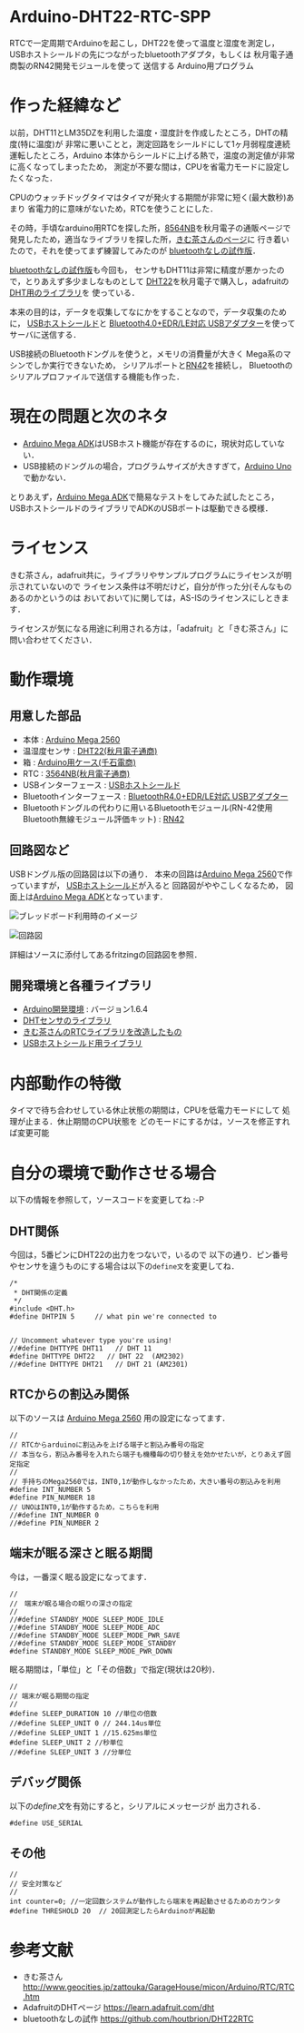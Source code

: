 # Arduino-DHT22-RTC-SPP
RTCで一定周期でArduinoを起こし，DHT22を使って温度と湿度を測定し，
USBホストシールドの先につながったbluetoothアダプタ，もしくは
秋月電子通商製のRN42開発モジュールを使って
送信する
Arduino用プログラム

# 作った経緯など
以前，DHT11とLM35DZを利用した温度・湿度計を作成したところ，DHTの精度(特に温度)が
非常に悪いことと，測定回路をシールドにして1ヶ月弱程度連続運転したところ，Arduino
本体からシールドに上げる熱で，温度の測定値が非常に高くなってしまったため，
測定が不要な間は，CPUを省電力モードに設定したくなった．

CPUのウォッチドッグタイマはタイマが発火する期間が非常に短く(最大数秒)あまり
省電力的に意味がないため，RTCを使うことにした．

その時，手頃なarduino用RTCを探した所，[8564NB][rtc]を秋月電子の通販ページで
発見したため，適当なライブラリを探した所，[きむ茶さんのページ][kimcha]に
行き着いたので，それを使ってまず練習してみたのが
[bluetoothなしの試作版][dht22rtc]．

[bluetoothなしの試作版][dht22rtc]も今回も，
センサもDHT11は非常に精度が悪かったので，とりあえず多少ましなものとして
[DHT22][DHT22]を秋月電子で購入し，adafruitの[DHT用のライブラリ][dht]を
使っている．

本来の目的は，データを収集してなにかをすることなので，データ収集のために，
[USBホストシールド][HostShield]と
[Bluetooth4.0+EDR/LE対応 USBアダプター][bluetooth]を使って
サーバに送信する．

USB接続のBluetoothドングルを使うと，メモリの消費量が大きく
Mega系のマシンでしか実行できないため，
シリアルポートと[RN42][RN42]を接続し，
Bluetoothのシリアルプロファイルで送信する機能も作った．


# 現在の問題と次のネタ
* [Arduino Mega ADK][adk]はUSBホスト機能が存在するのに，現状対応していない．
* USB接続のドングルの場合，プログラムサイズが大きすぎて，[Arduino Uno][Uno]で動かない．

とりあえず，[Arduino Mega ADK][adk]で簡易なテストをしてみた試したところ，
USBホストシールドのライブラリでADKのUSBポートは駆動できる模様．

# ライセンス
きむ茶さん，adafruit共に，ライブラリやサンプルプログラムにライセンスが明示されていないので
ライセンス条件は不明だけど，自分が作った分(そんなものあるのかというのは
おいておいて)に関しては，AS-ISのライセンスにしときます．

ライセンスが気になる用途に利用される方は，「adafruit」と「きむ茶さん」に
問い合わせてください．

# 動作環境
## 用意した部品
* 本体 : [Arduino Mega 2560][Mega2560]
* 温湿度センサ : [DHT22(秋月電子通商)][DHT22]
* 箱 : [Arduino用ケース(千石電商)][case]
* RTC : [3564NB(秋月電子通商)][rtc]
* USBインターフェース : [USBホストシールド][HostShield]
* Bluetoothインターフェース : [BluetoothR4.0+EDR/LE対応 USBアダプター][bluetooth]
* Bluetoothドングルの代わりに用いるBluetoothモジュール(RN-42使用Bluetooth無線モジュール評価キット) : [RN42][RN42]

## 回路図など
USBドングル版の回路図は以下の通り．
本来の回路は[Arduino Mega 2560][Mega2560]で作っていますが，
[USBホストシールド][HostShield]が入ると
回路図がややこしくなるため，
図面上は[Arduino Mega ADK][adk]となっています．

![ブレッドボード利用時のイメージ][breadboard]

![回路図][circuit]

詳細はソースに添付してあるfritzingの回路図を参照．

## 開発環境と各種ライブラリ
* [Arduino開発環境][ide] : バージョン1.6.4
* [DHTセンサのライブラリ][dht]
* [きむ茶さんのRTCライブラリを改造したもの][skRTClib]
* [USBホストシールド用ライブラリ][usbhost]

# 内部動作の特徴
タイマで待ち合わせしている休止状態の期間は，CPUを低電力モードにして
処理が止まる．休止期間のCPU状態を
どのモードにするかは，ソースを修正すれば変更可能

# 自分の環境で動作させる場合
以下の情報を参照して，ソースコードを変更してね :-P

## DHT関係
今回は，5番ピンにDHT22の出力をつないで，いるので
以下の通り．ピン番号やセンサを違うものにする場合は以下の`define文`を変更してね．

    /*
     * DHT関係の定義
     */
    #include <DHT.h>
    #define DHTPIN 5     // what pin we're connected to


    // Uncomment whatever type you're using!
    //#define DHTTYPE DHT11   // DHT 11 
    #define DHTTYPE DHT22   // DHT 22  (AM2302)
    //#define DHTTYPE DHT21   // DHT 21 (AM2301)


## RTCからの割込み関係
以下のソースは
[Arduino Mega 2560][Mega2560]
用の設定になってます．

    //
    // RTCからarduinoに割込みを上げる端子と割込み番号の指定
    // 本当なら，割込み番号を入れたら端子も機種毎の切り替えを効かせたいが，とりあえず固定指定
    //
    // 手持ちのMega2560では，INT0,1が動作しなかったため，大きい番号の割込みを利用
    #define INT_NUMBER 5
    #define PIN_NUMBER 18
    // UNOはINT0,1が動作するため，こちらを利用
    //#define INT_NUMBER 0
    //#define PIN_NUMBER 2


## 端末が眠る深さと眠る期間
今は，一番深く眠る設定になってます．

    //
    //　端末が眠る場合の眠りの深さの指定
    //
    //#define STANDBY_MODE SLEEP_MODE_IDLE
    //#define STANDBY_MODE SLEEP_MODE_ADC
    //#define STANDBY_MODE SLEEP_MODE_PWR_SAVE
    //#define STANDBY_MODE SLEEP_MODE_STANDBY
    #define STANDBY_MODE SLEEP_MODE_PWR_DOWN

眠る期間は，「単位」と「その倍数」で指定(現状は20秒)．

    //
    // 端末が眠る期間の指定
    //
    #define SLEEP_DURATION 10 //単位の倍数
    //#define SLEEP_UNIT 0 // 244.14us単位
    //#define SLEEP_UNIT 1 //15.625ms単位
    #define SLEEP_UNIT 2 //秒単位
    //#define SLEEP_UNIT 3 //分単位

## デバッグ関係
以下の*define文*を有効にすると，シリアルにメッセージが
出力される．

`#define USE_SERIAL`


## その他
    //
    // 安全対策など
    //
    int counter=0; //一定回数システムが動作したら端末を再起動させるためのカウンタ
    #define THRESHOLD 20  // 20回測定したらArduinoが再起動

# 参考文献
* きむ茶さん <http://www.geocities.jp/zattouka/GarageHouse/micon/Arduino/RTC/RTC.htm>
* AdafruitのDHTページ <https://learn.adafruit.com/dht>
* bluetoothなしの試作 <https://github.com/houtbrion/DHT22RTC>

<!--以下はリンクの定義-->
<!--参考文献-->
[kimcha]: <http://www.geocities.jp/zattouka/GarageHouse/micon/Arduino/RTC/RTC.htm> "きむ茶さん"
[dht]: <https://learn.adafruit.com/dht> "AdafruitのDHTページ"
[dht22rtc]: <https://github.com/houtbrion/DHT22RTC> "bluetoothなしの試作版"

<!--開発環境と各種ライブラリ-->
[ide]: <http://www.arduino.cc/en/Main/Software> "Arduino開発環境"
[dht]: <https://github.com/adafruit/DHT-sensor-library> "DHTセンサのライブラリ"
[skRTClibOrig]: <http://www.geocities.jp/zattouka/GarageHouse/micon/Arduino/RTC/skRTClib.lzh> "きむ茶さんのRTCライブラリ"
[skRTClib]: <https://github.com/houtbrion/skRTClib> "きむ茶さんのRTCライブラリを改造したバージョン"
[usbhost]: <https://github.com/felis/USB\_Host\_Shield\_2.0> "USBホストシールド用ライブラリ"

<!--ハード関連-->
[Uno]: <http://www.arduino.cc/en/Main/ArduinoBoardUno> "Arduino Uno"
[Mega2560]: <http://www.arduino.cc/en/Main/ArduinoBoardMega2560> "Arduino Mega 2560"
[M0pro]: <http://www.arduino.org/products/arduino-m0-pro> "Arduino M0 pro"
[adk]: <http://www.arduino.cc/en/Main/ArduinoBoardMegaADK?from=Main.ArduinoBoardADK> "Arduino Mega ADK"
[DHT22]: <http://akizukidenshi.com/catalog/g/gM-07002/> "DHT22(秋月電子通商)"
[case]: <https://www.sengoku.co.jp/mod/sgk\_cart/detail.php?code=EEHD-4CLA> "Arduino用ケース(千石電商)"
[rtc]: <http://akizukidenshi.com/catalog/g/gI-00233/> "3564NB(秋月電子通商)"
[HostShield]: <http://www.aitendo.com/product/10293> "USBホストシールド"
[bluetooth]: <http://buffalo.jp/product/peripheral/wireless-adapter/bsbt4d09bk/> "BluetoothR4.0+EDR/LE対応 USBアダプター"
[RN42]: <http://akizukidenshi.com/catalog/g/gK-07378/> "ＲＮ－４２使用　Ｂｌｕｅｔｏｏｔｈ無線モジュール評価キット"

<!--イメージファイル-->
[system]: Doc/fig/system.jpg "本体写真"
[breadboard]: Doc/fig/breadboard.jpg "ブレッドボード利用時の配線イメージ"
[circuit]: Doc/fig/circuit.jpg "回路図"



